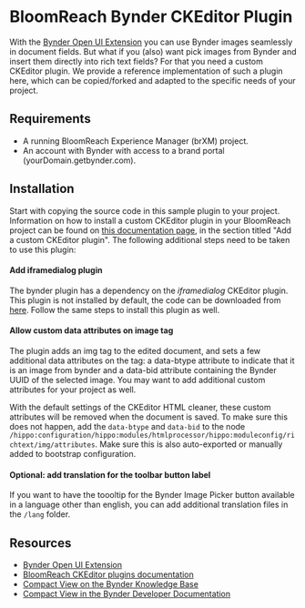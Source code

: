 # BloomReach Bynder CKEditor Plugin

With the [Bynder Open UI Extension](../) you can use Bynder images seamlessly in document fields. But what if you (also) want pick images from Bynder and insert them directly into rich text fields? For that you need a custom CKEditor plugin. We provide a reference implementation of such a plugin here, which can be copied/forked and adapted to the specific needs of your project.

## Requirements
- A running BloomReach Experience Manager (brXM) project.
- An account with Bynder with access to a brand portal (yourDomain.getbynder.com).

## Installation 

Start with copying the source code in this sample plugin to your project. Information on how to install a custom CKEditor plugin in your BloomReach project can be found on [this documentation page](https://documentation.bloomreach.com/library/concepts/document-types/html-fields/ckeditor-plugins.html), in the section titled "Add a custom CKEditor plugin". The following additional steps need to be taken to use this plugin:

#### Add iframedialog plugin
The bynder plugin has a dependency on the *iframedialog* CKEditor plugin. This plugin is not installed by default, the code can be downloaded from [here](https://ckeditor.com/cke4/addon/iframedialog). Follow the same steps to install this plugin as well.

#### Allow custom data attributes on image tag
The plugin adds an img tag to the edited document, and sets a few additional data attributes on the tag: a data-btype attribute to indicate that it is an image from bynder and a data-bid attribute containing the Bynder UUID of the selected image. You may want to add additional custom attributes for your project as well.

With the default settings of the CKEditor HTML cleaner, these custom attributes will be removed when the document is saved. To make sure this does not happen, add the `data-btype` and `data-bid` to the node `/hippo:configuration/hippo:modules/htmlprocessor/hippo:moduleconfig/richtext/img/attributes`. Make sure this is also auto-exported or manually added to bootstrap configuration.

#### Optional: add translation for the toolbar button label

If you want to have the toooltip for the Bynder Image Picker button available in a language other than english, you can add additional translation files in the `/lang` folder.


## Resources
- [Bynder Open UI Extension](../)
- [BloomReach CKEditor plugins documentation](https://documentation.bloomreach.com/library/concepts/document-types/html-fields/ckeditor-plugins.html)
- [Compact View on the Bynder Knowledge Base](https://help.bynder.com/system/compact-view.htm)
- [Compact View in the Bynder Developer Documentation](https://developer-docs.bynder.com/UI%20components/)

